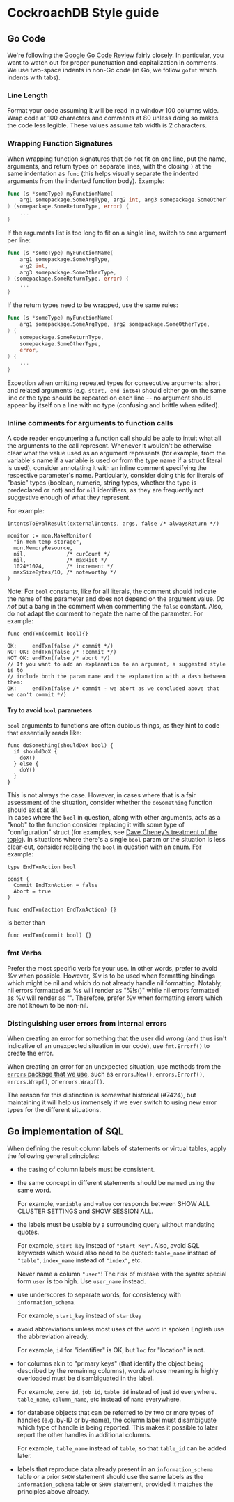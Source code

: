 # CockroachDB Style guide

## Go Code
We're following the
[Google Go Code Review](https://code.google.com/p/go-wiki/wiki/CodeReviewComments)
fairly closely. In particular, you want to watch out for proper
punctuation and capitalization in comments. We use two-space indents
in non-Go code (in Go, we follow `gofmt` which indents with
tabs).

### Line Length
Format your code assuming it will be read in a window 100 columns wide.
Wrap code at 100 characters and comments at 80 unless doing so makes the
code less legible. These values assume tab width is 2 characters.

### Wrapping Function Signatures
When wrapping function signatures that do not fit on one line,
put the name, arguments, and return types on separate lines, with the closing `)`
at the same indentation as `func` (this helps visually separate the indented
arguments from the indented function body). Example:
```go
func (s *someType) myFunctionName(
    arg1 somepackage.SomeArgType, arg2 int, arg3 somepackage.SomeOtherType,
) (somepackage.SomeReturnType, error) {
    ...
}
```

If the arguments list is too long to fit on a single line, switch to one
argument per line:
```go
func (s *someType) myFunctionName(
    arg1 somepackage.SomeArgType,
    arg2 int,
    arg3 somepackage.SomeOtherType,
) (somepackage.SomeReturnType, error) {
    ...
}
```

If the return types need to be wrapped, use the same rules:
```go
func (s *someType) myFunctionName(
    arg1 somepackage.SomeArgType, arg2 somepackage.SomeOtherType,
) (
    somepackage.SomeReturnType,
    somepackage.SomeOtherType,
    error,
) {
    ...
}
```

Exception when omitting repeated types for consecutive arguments:
short and related arguments (e.g. `start, end int64`) should either go on the same line
or the type should be repeated on each line -- no argument should appear by itself
on a line with no type (confusing and brittle when edited).

### Inline comments for arguments to function calls

A code reader encountering a function call should be able to intuit what all
the arguments to the call represent. Whenever it wouldn't be otherwise clear
what the value used as an argument represents (for example, from the variable's
name if a variable is used or from the type name if a struct literal is used),
consider annotating it with an inline comment specifying the respective
parameter's name. Particularly, consider doing this for literals of "basic"
types (boolean, numeric, string types, whether the type is predeclared or not)
and for `nil` identifiers, as they are frequently not suggestive enough of what
they represent.

For example:

```
intentsToEvalResult(externalIntents, args, false /* alwaysReturn */)

monitor := mon.MakeMonitor(
  "in-mem temp storage",
  mon.MemoryResource,
  nil,             /* curCount */
  nil,             /* maxHist */
  1024*1024,       /* increment */
  maxSizeBytes/10, /* noteworthy */
)
```

Note: For `bool` constants, like for all literals, the comment should indicate
the name of the parameter and does not depend on the argument value.
*Do not* put a bang in the comment when commenting the `false` constant. Also,
do not adapt the comment to negate the name of the parameter. For example:

```
func endTxn(commit bool){}

OK:     endTxn(false /* commit */)
NOT OK: endTxn(false /* !commit */)
NOT OK: endTxn(false /* abort */)
// If you want to add an explanation to an argument, a suggested style is to
// include both the param name and the explanation with a dash between them:
OK:     endTxn(false /* commit - we abort as we concluded above that we can't commit */)
```

#### Try to avoid `bool` parameters

`bool` arguments to functions are often dubious things, as they hint to code that
essentially reads like:

```
func doSomething(shouldDoX bool) {
  if shouldDoX {
    doX()
  } else {
    doY()
  }
}
```

This is not always the case. However, in cases where that is a fair assessment
of the situation, consider whether the `doSomething` function should exist at
all.  
In cases where the `bool` in question, along with other arguments, acts as a
"knob" to the function consider replacing it with some type of "configuration"
struct (for examples, see [Dave Cheney's treatment of the
topic](https://dave.cheney.net/2014/10/17/functional-options-for-friendly-apis)).
In situations where there's a single `bool` param or the situation is less
clear-cut, consider replacing the `bool` in question with an enum. For example:

```
type EndTxnAction bool

const (
  Commit EndTxnAction = false
  Abort = true
)

func endTxn(action EndTxnAction) {}
```
is better than
```
func endTxn(commit bool) {}
```

### fmt Verbs

Prefer the most specific verb for your use. In other words, prefer to avoid %v
when possible. However, %v is to be used when formatting bindings which might
be nil and which do not already handle nil formatting. Notably, nil errors
formatted as %s will render as "%!s(<nil>)" while nil errors formatted as %v
will render as "<nil>". Therefore, prefer %v when formatting errors which are
not known to be non-nil.

### Distinguishing user errors from internal errors

When creating an error for something that the user did wrong (and thus isn't
indicative of an unexpected situation in our code), use `fmt.Errorf()` to create
the error.

When creating an error for an unexpected situation, use methods from the
[`errors` package that we use](https://github.com/pkg/errors), such as
`errors.New()`, `errors.Errorf()`, `errors.Wrap()`, or `errors.Wrapf()`.

The reason for this distinction is somewhat historical (#7424), but maintaining
it will help us immensely if we ever switch to using new error types for the
different situations.

## Go implementation of SQL

When defining the result column labels of statements or virtual
tables, apply the following general principles:

- the casing of column labels must be consistent.

- the same concept in different statements should be named using the
  same word.

  For example, `variable` and `value` corresponds between SHOW ALL
  CLUSTER SETTINGS and SHOW SESSION ALL.

- the labels must be usable by a surrounding query without mandating
  quotes.

  For example, `start_key` instead of `"Start Key"`. Also, avoid SQL
  keywords which would also need to be quoted: `table_name` instead of
  `"table"`, `index_name` instead of `"index"`, etc.

  Never name a column `"user"`! The risk of mistake with the syntax
  special form `user` is too high. Use `user_name` instead.

- use underscores to separate words, for consistency with
  `information_schema`.

  For example, `start_key` instead of `startkey`

- avoid abbreviations unless most uses of the word in spoken English
  use the abbreviation already.

  For example, `id` for "identifier" is OK, but `loc` for "location"
  is not.

- for columns akin to "primary keys" (that identify the object being
  described by the remaining columns), words whose meaning is highly
  overloaded must be disambiguated in the label.

  For example, `zone_id`, `job_id`, `table_id` instead of just `id`
  everywhere. `table_name`, `column_name`, etc instead of `name`
  everywhere.

- for database objects that can be referred to by two or more types of
  handles (e.g. by-ID or by-name), the column label must disambiguate
  which type of handle is being reported. This makes it possible to
  later report the other handles in additional columns.

  For example, `table_name` instead of `table`, so that `table_id` can
  be added later.

- labels that reproduce data already present in an
  `information_schema` table or a prior `SHOW` statement should use
  the same labels as the `information_schema` table or `SHOW`
  statement, provided it matches the principles above already.
